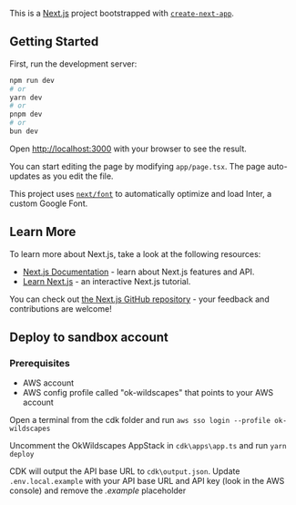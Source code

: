 This is a [Next.js](https://nextjs.org/) project bootstrapped with [`create-next-app`](https://github.com/vercel/next.js/tree/canary/packages/create-next-app).

## Getting Started

First, run the development server:

```bash
npm run dev
# or
yarn dev
# or
pnpm dev
# or
bun dev
```

Open [http://localhost:3000](http://localhost:3000) with your browser to see the result.

You can start editing the page by modifying `app/page.tsx`. The page auto-updates as you edit the file.

This project uses [`next/font`](https://nextjs.org/docs/basic-features/font-optimization) to automatically optimize and load Inter, a custom Google Font.

## Learn More

To learn more about Next.js, take a look at the following resources:

- [Next.js Documentation](https://nextjs.org/docs) - learn about Next.js features and API.
- [Learn Next.js](https://nextjs.org/learn) - an interactive Next.js tutorial.

You can check out [the Next.js GitHub repository](https://github.com/vercel/next.js/) - your feedback and contributions are welcome!

## Deploy to sandbox account

### Prerequisites

- AWS account
- AWS config profile called "ok-wildscapes" that points to your AWS account

Open a terminal from the cdk folder and run `aws sso login --profile ok-wildscapes`

Uncomment the OkWildscapes AppStack in `cdk\apps\app.ts` and run `yarn deploy`

CDK will output the API base URL to `cdk\output.json`. Update `.env.local.example` with your API base URL and API key (look in the AWS console) and remove the _.example_ placeholder
